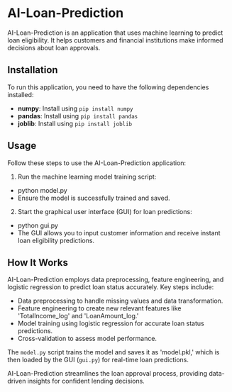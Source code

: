 # AI-Loan-Prediction

AI-Loan-Prediction is an application that uses machine learning to predict loan eligibility. It helps customers and financial institutions make informed decisions about loan approvals.

## Installation

To run this application, you need to have the following dependencies installed:

- **numpy**: Install using `pip install numpy`
- **pandas**: Install using `pip install pandas`
- **joblib**: Install using `pip install joblib`

## Usage

Follow these steps to use the AI-Loan-Prediction application:

1. Run the machine learning model training script:

- python model.py
- Ensure the model is successfully trained and saved.

2. Start the graphical user interface (GUI) for loan predictions:

- python gui.py
- The GUI allows you to input customer information and receive instant loan eligibility predictions.

## How It Works

AI-Loan-Prediction employs data preprocessing, feature engineering, and logistic regression to predict loan status accurately. Key steps include:

- Data preprocessing to handle missing values and data transformation.
- Feature engineering to create new relevant features like 'TotalIncome_log' and 'LoanAmount_log.'
- Model training using logistic regression for accurate loan status predictions.
- Cross-validation to assess model performance.

The `model.py` script trains the model and saves it as 'model.pkl,' which is then loaded by the GUI (`gui.py`) for real-time loan predictions.

AI-Loan-Prediction streamlines the loan approval process, providing data-driven insights for confident lending decisions.
